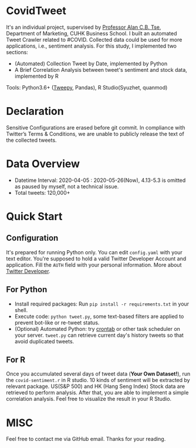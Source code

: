 # CovidTweet
It's an individual project, supervised by [Professor Alan C.B. Tse](https://www.bschool.cuhk.edu.hk/staff/tse-alan-ching-biu/), Department of Marketing, CUHK Business School. I built an automated Tweet Crawler related to #COVID. Collected data could be used for more applications, i.e., sentiment analysis. For this study, I implemented two sections:
- (Automated) Collection Tweet by Date, implemented by Python
- A Brief Correlation Analysis between tweet's sentiment and stock data, implemented by R 

Tools: Python3.6+ ([Tweepy](http://docs.tweepy.org/en/latest/), Pandas), R Studio(Syuzhet, quanmod)

# Declaration
Sensitive Configurations are erased before git commit. In compliance with Twitter’s Terms & Conditions, we are unable to publicly release the text of the collected tweets. 

# Data Overview
- Datetime Interval: 2020-04-05 : 2020-05-26(Now), 4.13-5.3 is omitted as paused by myself, not a technical issue.
- Total tweets: 120,000+

# Quick Start
## Configuration
It's prepared for running Python only. You can edit `config.yaml` with your text editor. You're supposed to hold a valid Twitter Developer Account and application. Fill the `AUTH` field with your personal information. More about [Twitter Developer](https://developer.twitter.com/en).

## For Python
- Install required packages: Run `pip install -r requirements.txt` in your shell.
- Execute code: `python tweet.py`, some text-based filters are applied to prevent bot-like or re-tweet status.
- (Optional) Automated Python: try [crontab](https://linuxtools-rst.readthedocs.io/zh_CN/latest/tool/crontab.html) or other task scheduler on your server. `tweet.py` can retrieve current day's history tweets so that avoid duplicated tweets.

## For R
Once you accumulated several days of tweet data (**Your Own Dataset!**), run the `covid-sentiment.r` in R studio. 10 kinds of sentiment will be extracted by relevant package. US(S&P 500) and HK (Hang Seng Index) Stock data are retrieved to perform analysis. After that, you are able to implement a simple correlation analysis. Feel free to visualize the result in your R Studio.

# MISC
Feel free to contact me via GitHub email. Thanks for your reading.
